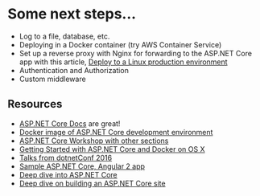 # Some next steps...

- Log to a file, database, etc. 
- Deploying in a Docker container (try AWS Container Service)
- Set up a reverse proxy with Nginx for forwarding to the ASP.NET Core app with this article, [Deploy to a Linux production environment](https://docs.asp.net/en/latest/publishing/linuxproduction.html)
- Authentication and Authorization
- Custom middleware


## Resources

- [ASP.NET Core Docs](https://docs.asp.net/en/latest/intro.html) are great! 
- [Docker image of ASP.NET Core development environment](https://hub.docker.com/r/wyntuition/aspnetcore-development-env/)
- [ASP.NET Core Workshop with other sections](https://github.com/DamianEdwards/aspnetcore-workshop/tree/master/Labs)
- [Getting Started with ASP.NET Core and Docker on OS X](https://www.excella.com/insights/getting-started-with-docker-and-net-core-on-os-x)
- [Talks from dotnetConf 2016](https://channel9.msdn.com/Events/dotnetConf/2016)
- [Sample ASP.NET Core, Angular 2 app](https://github.com/chsakell/aspnet5-angular2-typescript)
- [Deep dive into ASP.NET Core](https://www.youtube.com/watch?v=NgbFrji-hLw)
- [Deep dive on building an ASP.NET Core site](https://channel9.msdn.com/Events/dotnetConf/2016/ASPNET-Core--deep-dive-on-building-a-real-website-with-todays-bits)

